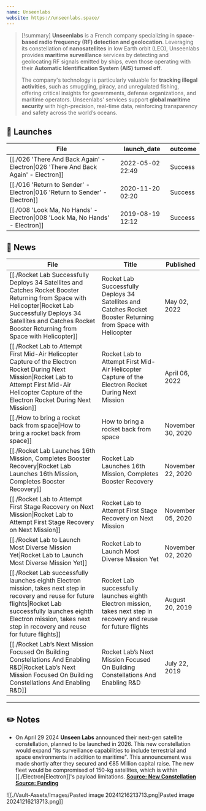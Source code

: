 ```yaml
---
name: Unseenlabs
website: https://unseenlabs.space/
---
```


>[!summary]
**Unseenlabs** is a French company specializing in **space-based radio frequency (RF) detection and geolocation**. Leveraging its constellation of **nanosatellites** in low Earth orbit (LEO), Unseenlabs provides **maritime surveillance** services by detecting and geolocating RF signals emitted by ships, even those operating with their **Automatic Identification System (AIS) turned off**. 
>
>The company's technology is particularly valuable for **tracking illegal activities**, such as smuggling, piracy, and unregulated fishing, offering critical insights for governments, defense organizations, and maritime operators. Unseenlabs' services support **global maritime security** with high-precision, real-time data, reinforcing transparency and safety across the world’s oceans.


## 🚀 Launches

| File                                                                                                | launch_date      | outcome |
| --------------------------------------------------------------------------------------------------- | ---------------- | ------- |
| [[./026 'There And Back Again' - Electron\|026 'There And Back Again' - Electron]] | 2022-05-02 22:49 | Success |
| [[./016 'Return to Sender' - Electron\|016 'Return to Sender' - Electron]]         | 2020-11-20 02:20 | Success |
| [[./008 'Look Ma, No Hands' - Electron\|008 'Look Ma, No Hands' - Electron]]       | 2019-08-19 12:12 | Success |

## 📰 News
| File                                                                                                                                                                                                                                                 | Title                                                                                                                | Published         |
| ---------------------------------------------------------------------------------------------------------------------------------------------------------------------------------------------------------------------------------------------------- | -------------------------------------------------------------------------------------------------------------------- | ----------------- |
| [[./Rocket Lab Successfully Deploys 34 Satellites and Catches Rocket Booster Returning from Space with Helicopter\|Rocket Lab Successfully Deploys 34 Satellites and Catches Rocket Booster Returning from Space with Helicopter]]             | Rocket Lab Successfully Deploys 34 Satellites and Catches Rocket Booster Returning from Space with Helicopter        | May 02, 2022      |
| [[./Rocket Lab to Attempt First Mid-Air Helicopter Capture of the Electron Rocket During Next Mission\|Rocket Lab to Attempt First Mid-Air Helicopter Capture of the Electron Rocket During Next Mission]]                                     | Rocket Lab to Attempt First Mid-Air Helicopter Capture of the Electron Rocket During Next Mission                    | April 06, 2022    |
| [[./How to bring a rocket back from space\|How to bring a rocket back from space]]                                                                                                                                                             | How to bring a rocket back from space                                                                                | November 30, 2020 |
| [[./Rocket Lab Launches 16th Mission, Completes Booster Recovery\|Rocket Lab Launches 16th Mission, Completes Booster Recovery]]                                                                                                               | Rocket Lab Launches 16th Mission, Completes Booster Recovery                                                         | November 22, 2020 |
| [[./Rocket Lab to Attempt First Stage Recovery on Next Mission\|Rocket Lab to Attempt First Stage Recovery on Next Mission]]                                                                                                                   | Rocket Lab to Attempt First Stage Recovery on Next Mission                                                           | November 05, 2020 |
| [[./Rocket Lab to Launch Most Diverse Mission Yet\|Rocket Lab to Launch Most Diverse Mission Yet]]                                                                                                                                             | Rocket Lab to Launch Most Diverse Mission Yet                                                                        | November 02, 2020 |
| [[./Rocket Lab successfully launches eighth Electron mission,  takes next step in recovery and reuse for future flights\|Rocket Lab successfully launches eighth Electron mission,  takes next step in recovery and reuse for future flights]] | Rocket Lab successfully launches eighth Electron mission,  takes next step in recovery and reuse for future flights  | August 20, 2019   |
| [[./Rocket Lab’s Next Mission Focused On Building Constellations And Enabling R&D\|Rocket Lab’s Next Mission Focused On Building Constellations And Enabling R&D]]                                                                             | Rocket Lab’s Next Mission Focused On Building Constellations And Enabling R&D                                        | July 22, 2019     |


---
## ✏️ Notes

 - On April 29 2024 **Unseen Labs** announced their next-gen satellite constellation, planned to be launched in 2026. This new constellation would expand "its surveillance capabilities to include terrestrial and space environments in addition to maritime". This announcement was made shortly after they secured and €85 Million capital raise. 
   The new fleet would be compromised of 150-kg satellites, which is within [[./Electron|Electron]]'s payload limitations. 
   **[Source: New Constellation](https://unseenlabs.space/2024/04/29/unseenlabs-announces-next-generation-satellite-constellation-for-2026-to-monitor-sea-land-and-space-environments-from-space/)**
   [**Source: Funding**](https://unseenlabs.space/2024/02/26/unseenlabs-announces-a-record-breaking-fundraising-of-e85-million/)

![[./Vault-Assets/Images/Pasted image 20241216213713.png|Pasted image 20241216213713.png]]